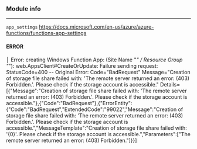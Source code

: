 



### Module info
---

`app_settimgs` https://docs.microsoft.com/en-us/azure/azure-functions/functions-app-settings        


#### ERROR


│ Error: creating Windows Function App: (Site Name "*" / Resource Group "*"): web.AppsClient#CreateOrUpdate: Failure sending request: StatusCode=400 -- Original Error: Code="BadRequest" Message="Creation 
of storage file share failed with: 'The remote server returned an error: (403) Forbidden.'. Please check if the storage account is accessible." Details=[{"Message":"Creation of storage file share failed with: 'The remote server returned an error: (403) Forbidden.'. Please check if the storage account is accessible."},{"Code":"BadRequest"},{"ErrorEntity":{"Code":"BadRequest","ExtendedCode":"99022","Message":"Creation of storage file share failed with: 'The remote server returned an error: (403) Forbidden.'. Please check if the storage account is accessible.","MessageTemplate":"Creation of storage file share failed with: '{0}'. Please check if the storage account is accessible.","Parameters":["The remote server returned an error: (403) Forbidden."]}}]